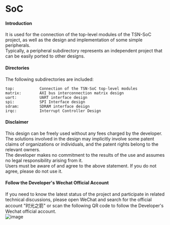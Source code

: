 # SoC

#### Introduction

It is used for the connection of the top-level modules of the TSN-SoC project, as well as the design and implementation of some simple peripherals.<br>
Typically, a peripheral subdirectory represents an independent project that can be easily ported to other designs.<br>

#### Directories 

The following subdirectories are included:

```
top:           Connection of the TSN-SoC top-level modules
matrix:        AXI bus interconnection matrix design
uart:          UART interface design
spi:           SPI Interface design
sdram:         SDRAM interface design
irqc:          Interrupt Controller Design
```

#### Disclaimer

This design can be freely used without any fees charged by the developer. <br>
The solutions involved in the design may implicitly involve some patent claims of organizations or individuals, and the patent rights belong to the relevant owners. <br>
The developer makes no commitment to the results of the use and assumes no legal responsibility arising from it. <br>
Users must be aware of and agree to the above statement. If you do not agree, please do not use it. <br>

#### Follow the Developer's Wechat Official Account
If you need to know the latest status of the project and participate in related technical discussions, please open WeChat and search for the official account "时光之箭" or scan the following QR code to follow the Developer's Wechat official account. <br>
![image](https://open.weixin.qq.com/qr/code?username=Arrow-of-Time-zd "时光之箭")
